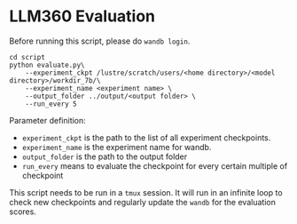 # LLM360 Evaluation

Before running this script, please do `wandb login`.

```
cd script
python evaluate.py\
    --experiment_ckpt /lustre/scratch/users/<home directory>/<model directory>/workdir_7b/\
    --experiment_name <experiment name> \
    --output_folder ../output/<output folder> \
    --run_every 5
```

Parameter definition:
* `experiment_ckpt` is the path to the list of all experiment checkpoints.
* `experiment_name` is the experiment name for wandb.
* `output_folder` is the path to the output folder
* `run_every` means to evaluate the checkpoint for every certain multiple of checkpoint

This script needs to be run in a `tmux` session. It will run in an infinite loop to check new checkpoints and regularly update the `wandb` for the evaluation scores.
